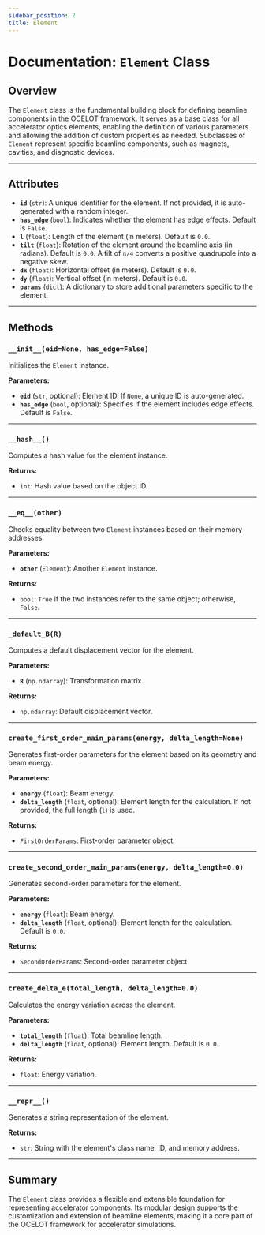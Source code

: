 ```yaml
---
sidebar_position: 2
title: Element
---
```


# Documentation: `Element` Class

## Overview
The `Element` class is the fundamental building block for defining beamline components in the OCELOT framework. It serves as a base class for all accelerator optics elements, enabling the definition of various parameters and allowing the addition of custom properties as needed. Subclasses of `Element` represent specific beamline components, such as magnets, cavities, and diagnostic devices.

---

## Attributes

- **`id`** (`str`): A unique identifier for the element. If not provided, it is auto-generated with a random integer.
- **`has_edge`** (`bool`): Indicates whether the element has edge effects. Default is `False`.
- **`l`** (`float`): Length of the element (in meters). Default is `0.0`.
- **`tilt`** (`float`): Rotation of the element around the beamline axis (in radians). Default is `0.0`. A tilt of `π/4` converts a positive quadrupole into a negative skew.
- **`dx`** (`float`): Horizontal offset (in meters). Default is `0.0`.
- **`dy`** (`float`): Vertical offset (in meters). Default is `0.0`.
- **`params`** (`dict`): A dictionary to store additional parameters specific to the element.

---

## Methods

### `__init__(eid=None, has_edge=False)`
Initializes the `Element` instance.

**Parameters:**
- **`eid`** (`str`, optional): Element ID. If `None`, a unique ID is auto-generated.
- **`has_edge`** (`bool`, optional): Specifies if the element includes edge effects. Default is `False`.

---

### `__hash__()`
Computes a hash value for the element instance.

**Returns:**
- `int`: Hash value based on the object ID.

---

### `__eq__(other)`
Checks equality between two `Element` instances based on their memory addresses.

**Parameters:**
- **`other`** (`Element`): Another `Element` instance.

**Returns:**
- `bool`: `True` if the two instances refer to the same object; otherwise, `False`.

---

### `_default_B(R)`
Computes a default displacement vector for the element.

**Parameters:**
- **`R`** (`np.ndarray`): Transformation matrix.

**Returns:**
- `np.ndarray`: Default displacement vector.

---

### `create_first_order_main_params(energy, delta_length=None)`
Generates first-order parameters for the element based on its geometry and beam energy.

**Parameters:**
- **`energy`** (`float`): Beam energy.
- **`delta_length`** (`float`, optional): Element length for the calculation. If not provided, the full length (`l`) is used.

**Returns:**
- `FirstOrderParams`: First-order parameter object.

---

### `create_second_order_main_params(energy, delta_length=0.0)`
Generates second-order parameters for the element.

**Parameters:**
- **`energy`** (`float`): Beam energy.
- **`delta_length`** (`float`, optional): Element length for the calculation. Default is `0.0`.

**Returns:**
- `SecondOrderParams`: Second-order parameter object.

---

### `create_delta_e(total_length, delta_length=0.0)`
Calculates the energy variation across the element.

**Parameters:**
- **`total_length`** (`float`): Total beamline length.
- **`delta_length`** (`float`, optional): Element length. Default is `0.0`.

**Returns:**
- `float`: Energy variation.

---

### `__repr__()`
Generates a string representation of the element.

**Returns:**
- `str`: String with the element's class name, ID, and memory address.

---

## Summary
The `Element` class provides a flexible and extensible foundation for representing accelerator components. Its modular design supports the customization and extension of beamline elements, making it a core part of the OCELOT framework for accelerator simulations.